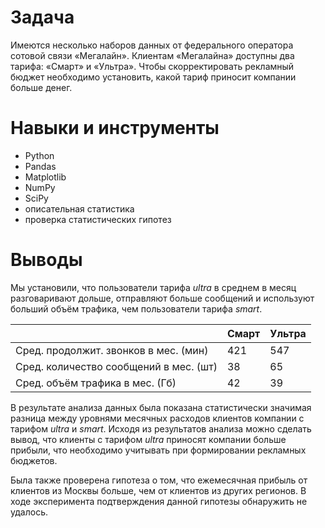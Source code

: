 # Задача

Имеются несколько наборов данных от федерального оператора сотовой связи «Мегалайн». Клиентам «Мегалайна» доступны два тарифа: «Смарт» и «Ультра». Чтобы скорректировать рекламный бюджет необходимо установить, какой тариф приносит компании больше денег.

# Навыки и инструменты
- Python
- Pandas
- Matplotlib
- NumPy
- SciPy
- описательная статистика
- проверка статистических гипотез

# Выводы

Мы установили, что пользователи тарифа _ultra_ в среднем в месяц разговаривают дольше, отправляют больше сообщений и используют больший объём трафика, чем пользователи тарифа _smart_.

|          | Смарт     | Ультра |
|--------------|-----------|------------|
| Сред. продолжит. звонков в мес. (мин) | 421      | 547        |
| Сред. количество сообщений в мес. (шт)      | 38  | 65       |
| Сред. объём трафика в мес. (Гб)     | 42  | 39        |

В результате анализа данных была показана статистически значимая разница между уровнями месячных расходов клиентов компании с тарифом _ultra_ и _smart_. Исходя из результатов анализа можно сделать вывод, что клиенты с тарифом _ultra_ приносят компании больше прибыли, что необходимо учитывать при формировании рекламных бюджетов.

Была также проверена гипотеза о том, что ежемесячная прибыль от клиентов из Москвы больше, чем от клиентов из других регионов. В ходе эксперимента подтверждения данной гипотезы обнаружить не удалось.
